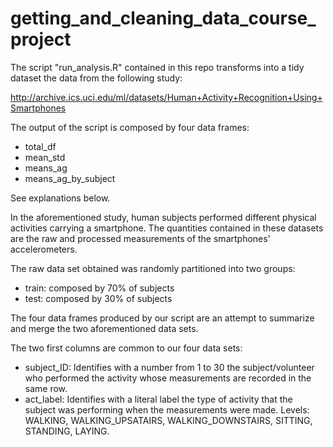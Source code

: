 # getting_and_cleaning_data_course_project

The script "run_analysis.R" contained in this repo transforms into a tidy dataset the data from the following study:

http://archive.ics.uci.edu/ml/datasets/Human+Activity+Recognition+Using+Smartphones

The output of the script is composed by four data frames:

* total_df
* mean_std
* means_ag
* means_ag_by_subject

See explanations below.

In the aforementioned study, human subjects performed different physical activities carrying a smartphone. The quantities contained in these datasets are the raw and processed measurements of the smartphones' accelerometers.

The raw data set obtained was randomly partitioned into two groups:
* train: composed by 70% of subjects
* test: composed by 30% of subjects

The four data frames produced by our script are an attempt to summarize and merge the two aforementioned data sets.

The two first columns are common to our four data sets:
* subject_ID: Identifies with a number from 1 to 30 the subject/volunteer who performed the activity whose measurements are recorded in the same row.
* act_label: Identifies with a literal label the type of activity that the subject was performing when the measurements were made. Levels: WALKING, WALKING_UPSATAIRS, WALKING_DOWNSTAIRS, SITTING, STANDING, LAYING.






